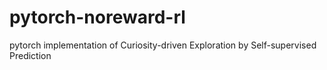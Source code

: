 # pytorch-noreward-rl
pytorch implementation of Curiosity-driven Exploration by Self-supervised Prediction
